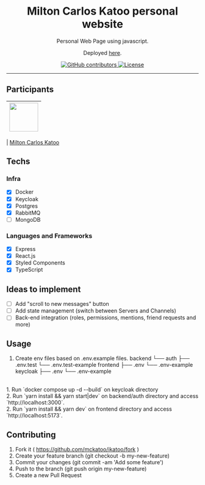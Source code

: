 <h1 align="center">
Milton Carlos Katoo personal website
</h1>

<p align="center">Personal Web Page using javascript.</p>
<p align="center">Deployed <a href="https://www.ikatoo.com.br/">here</a>.</p>

<p align="center">
  <a href="https://github.com/mckatoo/ikatoo/graphs/contributors">
  <img alt="GitHub contributors" src="https://img.shields.io/github/contributors/mckatoo/ikatoo?color=%23FF2A2A&logoColor=%23FF2A2A&style=flat" alt="Contributors">
  </a>
  <a href="https://opensource.org/licenses/MIT">
    <img src="https://img.shields.io/github/license/mckatoo/ikatoo?color=%23FF2A2A&logo=mit&style=flat" alt="License">
  </a>
</p>

<hr>

## Participants

| [<img src="https://avatars.githubusercontent.com/u/7876852?v=4" width="75px;"/>](https://github.com/mckatoo) |
| :------------------------------------------------------------------------------------------------------------------------: |


| [Milton Carlos Katoo](https://github.com/mckatoo)

## Techs

### Infra
  - [x] Docker
  - [x] Keycloak
  - [x] Postgres
  - [X] RabbitMQ
  - [ ] MongoDB

### Languages and Frameworks
  - [x] Express
  - [x] React.js
  - [x] Styled Components
  - [x] TypeScript

## Ideas to implement

- [ ] Add "scroll to new messages" button
- [ ] Add state management (switch between Servers and Channels)
- [ ] Back-end integration (roles, permissions, mentions, friend requests and more)

## Usage

1. Create env files based on .env.example files.
backend
└── auth
    ├── .env.test
    └── .env.test-example
frontend
├── .env
└── .env-example
keycloak
├── .env
└── .env-example

<br />
1. Run `docker compose up -d --build` on keycloak directory<br />
2. Run `yarn install && yarn start|dev` on backend/auth directory and access `http://localhost:3000`.<br />
2. Run `yarn install && yarn dev` on frontend directory and access `http://localhost:5173`.<br />

## Contributing

1. Fork it ( https://github.com/mckatoo/ikatoo/fork )
2. Create your feature branch (git checkout -b my-new-feature)
3. Commit your changes (git commit -am 'Add some feature')
4. Push to the branch (git push origin my-new-feature)
5. Create a new Pull Request
